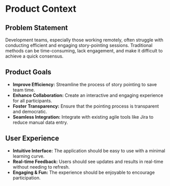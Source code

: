 # Product Context

## Problem Statement

Development teams, especially those working remotely, often struggle with conducting efficient and engaging story-pointing sessions. Traditional methods can be time-consuming, lack engagement, and make it difficult to achieve a quick consensus.

## Product Goals

- **Improve Efficiency:** Streamline the process of story pointing to save team time.
- **Enhance Collaboration:** Create an interactive and engaging experience for all participants.
- **Foster Transparency:** Ensure that the pointing process is transparent and democratic.
- **Seamless Integration:** Integrate with existing agile tools like Jira to reduce manual data entry.

## User Experience

- **Intuitive Interface:** The application should be easy to use with a minimal learning curve.
- **Real-time Feedback:** Users should see updates and results in real-time without needing to refresh.
- **Engaging & Fun:** The experience should be enjoyable to encourage participation.
